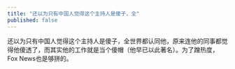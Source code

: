 ```yaml
---
title: "还以为只有中国人觉得这个主持人是傻子，全"
published: false
---
```

还以为只有中国人觉得这个主持人是傻子，全世界都认同他，原来连他的同事都觉得他傻透了，而其实他的工作就是当个傻帽（他早已以此著名）。为了蹭热度，Fox News也是够拼的。
